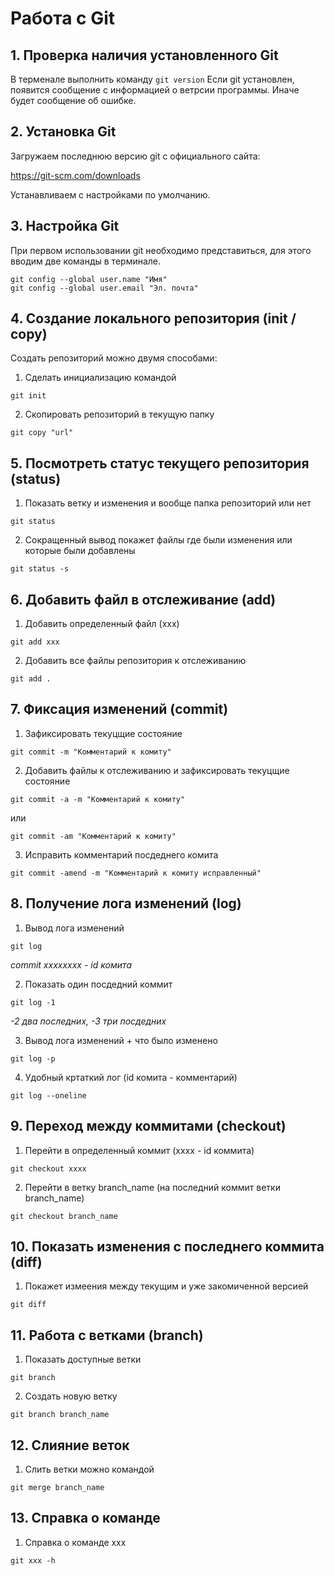 # Работа с Git
## 1. Проверка наличия установленного Git
В терменале выполнить команду `git version` Если git установлен, появится сообщение с информацией о ветрсии программы. Иначе будет сообщение об ошибке.

## 2. Установка Git
Загружаем последнюю версию git с официального сайта:

https://git-scm.com/downloads

Устанавливаем с настройками по умолчанию.

## 3. Настройка Git
При первом использовании git необходимо представиться, для этого вводим две команды в терминале.

```
git config --global user.name "Имя"
git config --global user.email "Эл. почта"
```

## 4. Создание локального репозитория (init / copy)
Создать репозиторий можно двумя способами:
1. Сделать инициализацию командой
```
git init
```
2. Скопировать репозиторий в текущую папку
```
git copy "url"
```

## 5. Посмотреть статус текущего репозитория (status)

1. Показать ветку и изменения и вообще папка репозиторий или нет
```
git status
```
2. Сокращенный вывод покажет файлы где были изменения или которые были добавлены
```
git status -s
```

## 6. Добавить файл в отслеживание (add)
1. Добавить определенный файл (xxx)
```
git add xxx
```

2. Добавить все файлы репозитория к отслеживанию
```
git add .
```


## 7. Фиксация изменений (commit)
1. Зафиксировать текуцщие состояние
```
git commit -m "Комментарий к комиту"
```

2. Добавить файлы к отслеживанию и зафиксировать текуцщие состояние
```
git commit -a -m "Комментарий к комиту"
```
или
```
git commit -am "Комментарий к комиту"
```
3. Исправить комментарий посдеднего комита
```
git commit -amend -m "Комментарий к комиту исправленный"
```
 
## 8. Получение лога изменений (log)
1. Вывод лога изменений
```
git log
```
*commit xxxxxxxx - id комита*

2. Показать один посдедний коммит
```
git log -1
```
*-2 два последних, -3 три посдедних*

3. Вывод лога изменений + что было изменено
```
git log -p
```
4. Удобный кртаткий лог (id комита - комментарий)
```
git log --oneline
```
## 9. Переход между коммитами (checkout)

1. Перейти в определенный коммит (xxxx - id коммита)
```
git checkout xxxx
```
2. Перейти в ветку branch_name (на последний коммит ветки branch_name)
```
git checkout branch_name
```

## 10. Показать изменения с последнего коммита (diff)

1. Покажет измеения между текущим и уже закомиченной версией
```
git diff
```

## 11. Работа с ветками (branch)

1. Показать доступные ветки
```
git branch
```
2. Создать новую ветку
```
git branch branch_name
```

## 12. Слияние веток

1. Слить ветки можно командой
```
git merge branch_name
```

## 13. Справка о команде

1. Справка о команде xxx
```
git xxx -h
```